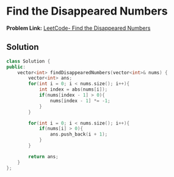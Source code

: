 # Find the Disappeared Numbers 

**Problem Link:** [LeetCode- Find the Disappeared Numbers](https://leetcode.com/problems/find-all-numbers-disappeared-in-an-array/description/)


## Solution

```cpp
class Solution {
public:
    vector<int> findDisappearedNumbers(vector<int>& nums) {
        vector<int> ans;   
        for(int i = 0; i < nums.size(); i++){
            int index = abs(nums[i]);
            if(nums[index - 1] > 0){
                nums[index - 1] *= -1;
            }
        }

        for(int i = 0; i < nums.size(); i++){
            if(nums[i] > 0){
                ans.push_back(i + 1);
            }
        }

        return ans;
    }
};